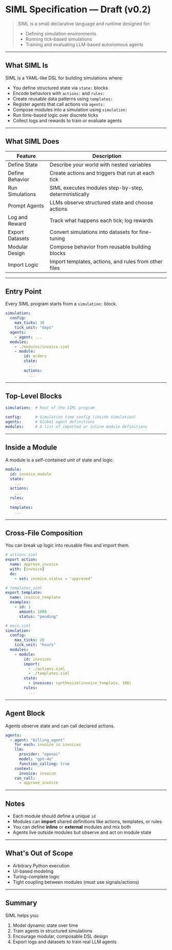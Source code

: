 # SIML Specification — Draft (v0.2)

> SIML is a small declarative language and runtime designed for:
> - Defining simulation environments
> - Running tick-based simulations
> - Training and evaluating LLM-based autonomous agents

---

## What SIML Is

SIML is a YAML-like DSL for building simulations where:
- You define structured state via `state:` blocks
- Encode behaviors with `actions:` and `rules:`
- Create reusable data patterns using `templates:`
- Register agents that call actions via `agents:`
- Compose modules into a simulation using `simulation:`
- Run time-based logic over discrete ticks
- Collect logs and rewards to train or evaluate agents

---

## What SIML Does

| Feature            | Description |
|--------------------|-------------|
| Define State     | Describe your world with nested variables |
| Define Behavior  | Create actions and triggers that run at each tick |
| Run Simulations  | SIML executes modules step-by-step, deterministically |
| Prompt Agents    | LLMs observe structured state and choose actions |
| Log and Reward   | Track what happens each tick; log rewards |
| Export Datasets  | Convert simulations into datasets for fine-tuning |
| Modular Design   | Compose behavior from reusable building blocks |
| Import Logic     | Import templates, actions, and rules from other files |

---

## Entry Point

Every SIML program starts from a `simulation:` block.

```yaml
simulation:
  config:
    max_ticks: 30
    tick_unit: "days"
  agents:
    - agent: ...
  modules:
    - ./modules/invoice.siml
    - module:
        id: orders
        state:
          ...
        actions:
          ...
```

---

## Top-Level Blocks

```yaml
simulation:  # Root of the SIML program

config:      # Simulation time config (inside simulation)
agents:      # Global agent definitions
modules:     # A list of imported or inline module definitions
```

---

## Inside a Module

A module is a self-contained unit of state and logic.

```yaml
module:
  id: invoice_module
  state:
    ...
  actions:
    ...
  rules:
    ...
  templates:
    ...
```

---

## Cross-File Composition

You can break up logic into reusable files and import them.

```yaml
# actions.siml
export action:
  name: approve_invoice
  with: [invoice]
  do:
    - set: invoice.status = "approved"

# templates.siml
export template:
  name: invoice_template
  examples:
    - id: 1
      amount: 1000
      status: "pending"

# main.siml
simulation:
  config:
    max_ticks: 20
    tick_unit: "hours"
  modules:
    - module:
        id: invoices
        import:
          - ./actions.siml
          - ./templates.siml
        state:
          - invoices: synthesize(invoice_template, 100)
        rules:
          ...
```

---

## Agent Block

Agents observe state and can call declared actions.

```yaml
agents:
  - agent: "billing_agent"
    for each: invoice in invoices
    llm:
      provider: "openai"
      model: "gpt-4o"
      function_calling: true
    context:
      invoice: invoice
    can_call:
      - approve_invoice
```

---

## Notes

- Each module should define a unique `id`
- Modules can **import** shared definitions like actions, templates, or rules
- You can define **inline** or **external** modules and mix both
- Agents live outside modules but observe and act on module state

---

## What's Out of Scope

- Arbitrary Python execution
- UI-based modeling
- Turing-complete logic
- Tight coupling between modules (must use signals/actions)

---

## Summary

SIML helps you:

1. Model dynamic state over time
2. Train agents in structured simulations
3. Encourage modular, composable DSL design
4. Export logs and datasets to train real LLM agents
